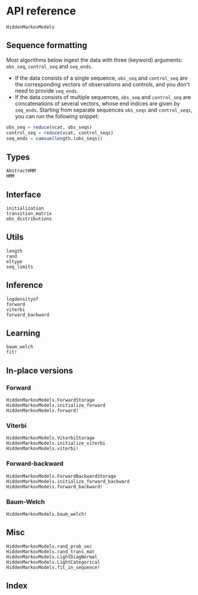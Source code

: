 # API reference

```@docs
HiddenMarkovModels
```

## Sequence formatting

Most algorithms below ingest the data with three (keyword) arguments: `obs_seq`, `control_seq` and `seq_ends`.

- If the data consists of a single sequence, `obs_seq` and `control_seq` are the corresponding vectors of observations and controls, and you don't need to provide `seq_ends`.
- If the data consists of multiple sequences, `obs_seq` and `control_seq` are concatenations of several vectors, whose end indices are given by `seq_ends`. Starting from separate sequences `obs_seqs` and `control_seqs`, you can run the following snippet:

```julia
obs_seq = reduce(vcat, obs_seqs)
control_seq = reduce(vcat, control_seqs)
seq_ends = cumsum(length.(obs_seqs))
```

## Types

```@docs
AbstractHMM
HMM
```

## Interface

```@docs
initialization
transition_matrix
obs_distributions
```

## Utils

```@docs
length
rand
eltype
seq_limits
```

## Inference

```@docs
logdensityof
forward
viterbi
forward_backward
```

## Learning

```@docs
baum_welch
fit!
```

## In-place versions

### Forward

```@docs
HiddenMarkovModels.ForwardStorage
HiddenMarkovModels.initialize_forward
HiddenMarkovModels.forward!
```

### Viterbi

```@docs
HiddenMarkovModels.ViterbiStorage
HiddenMarkovModels.initialize_viterbi
HiddenMarkovModels.viterbi!
```

### Forward-backward

```@docs
HiddenMarkovModels.ForwardBackwardStorage
HiddenMarkovModels.initialize_forward_backward
HiddenMarkovModels.forward_backward!
```

### Baum-Welch

```@docs
HiddenMarkovModels.baum_welch!
```

## Misc

```@docs
HiddenMarkovModels.rand_prob_vec
HiddenMarkovModels.rand_trans_mat
HiddenMarkovModels.LightDiagNormal
HiddenMarkovModels.LightCategorical
HiddenMarkovModels.fit_in_sequence!
```

## Index

```@index
```
